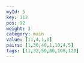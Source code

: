 ```yaml
---
myId: 5
key: 112
pos: 92
weight: 3
category: main
value: [11,4,1,0]
pairs: [1,30,40,1,10,4,5]
tags: [11,32,50,86,108,120]
---
```

